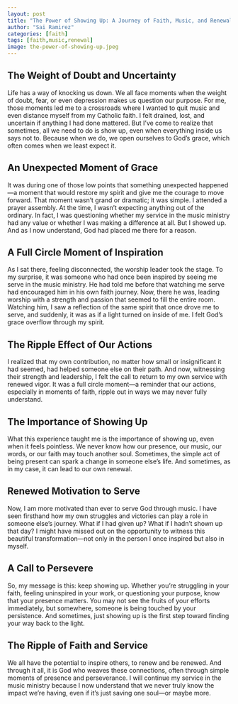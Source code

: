 ```yaml
---
layout: post
title: "The Power of Showing Up: A Journey of Faith, Music, and Renewal"
author: "Sai Ramirez"
categories: [faith]
tags: [faith,music,renewal]
image: the-power-of-showing-up.jpeg
---
```

## The Weight of Doubt and Uncertainty
Life has a way of knocking us down. We all face moments when the weight of doubt, fear, or even depression makes us question our purpose. For me, those moments led me to a crossroads where I wanted to quit music and even distance myself from my Catholic faith. I felt drained, lost, and uncertain if anything I had done mattered. But I’ve come to realize that sometimes, all we need to do is show up, even when everything inside us says not to. Because when we do, we open ourselves to God’s grace, which often comes when we least expect it.

## An Unexpected Moment of Grace
It was during one of those low points that something unexpected happened—a moment that would restore my spirit and give me the courage to move forward. That moment wasn’t grand or dramatic; it was simple. I attended a prayer assembly. At the time, I wasn’t expecting anything out of the ordinary. In fact, I was questioning whether my service in the music ministry had any value or whether I was making a difference at all. But I showed up. And as I now understand, God had placed me there for a reason.

## A Full Circle Moment of Inspiration
As I sat there, feeling disconnected, the worship leader took the stage. To my surprise, it was someone who had once been inspired by seeing me serve in the music ministry. He had told me before that watching me serve had encouraged him in his own faith journey. Now, there he was, leading worship with a strength and passion that seemed to fill the entire room. Watching him, I saw a reflection of the same spirit that once drove me to serve, and suddenly, it was as if a light turned on inside of me. I felt God’s grace overflow through my spirit.

## The Ripple Effect of Our Actions
I realized that my own contribution, no matter how small or insignificant it had seemed, had helped someone else on their path. And now, witnessing their strength and leadership, I felt the call to return to my own service with renewed vigor. It was a full circle moment—a reminder that our actions, especially in moments of faith, ripple out in ways we may never fully understand.

## The Importance of Showing Up
What this experience taught me is the importance of showing up, even when it feels pointless. We never know how our presence, our music, our words, or our faith may touch another soul. Sometimes, the simple act of being present can spark a change in someone else’s life. And sometimes, as in my case, it can lead to our own renewal.

## Renewed Motivation to Serve
Now, I am more motivated than ever to serve God through music. I have seen firsthand how my own struggles and victories can play a role in someone else’s journey. What if I had given up? What if I hadn’t shown up that day? I might have missed out on the opportunity to witness this beautiful transformation—not only in the person I once inspired but also in myself.

## A Call to Persevere
So, my message is this: keep showing up. Whether you’re struggling in your faith, feeling uninspired in your work, or questioning your purpose, know that your presence matters. You may not see the fruits of your efforts immediately, but somewhere, someone is being touched by your persistence. And sometimes, just showing up is the first step toward finding your way back to the light.

## The Ripple of Faith and Service
We all have the potential to inspire others, to renew and be renewed. And through it all, it is God who weaves these connections, often through simple moments of presence and perseverance. I will continue my service in the music ministry because I now understand that we never truly know the impact we’re having, even if it’s just saving one soul—or maybe more.